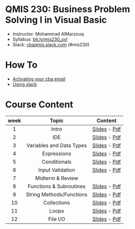 # QMIS 230: Business Problem Solving I in Visual Basic

- Instructor: Mohammad AlMarzouq
- Syllabus: [bit.ly/mis230_syl](http://bit.ly/mis230_syl)
- Slack: [cbaqmis.slack.com](http://cbaqmis.slack.com) (#mis230)

# How To

- [Activating your cba email](https://www.youtube.com/watch?v=DYxVrJuC5mM)
- [Using slack](https://www.youtube.com/watch?v=goanGBJjJ54)

# Course Content

| week | Topic | Content |
| :---: | :-----: | :--------------:|
| 1 | Intro | [Slides](http://qmisr.github.io/mis230vb/week1.slides.html) - [Pdf](http://qmisr.github.io/mis230vb/week1.pdf)
| 2 | IDE | [Slides](http://qmisr.github.io/mis230vb/week2.slides.html) - [Pdf](http://qmisr.github.io/mis230vb/week2.pdf)
| 3 | Variables and Data Types | [Slides](http://qmisr.github.io/mis230vb/week3.slides.html) - [Pdf](http://qmisr.github.io/mis230vb/week3.pdf)
| 4 | Expressions | [Slides](http://qmisr.github.io/mis230vb/week4.slides.html) - [Pdf](http://qmisr.github.io/mis230vb/week4.pdf)
| 5 | Conditionals | [Slides](http://qmisr.github.io/mis230vb/week5.slides.html) - [Pdf](http://qmisr.github.io/mis230vb/week5.pdf)
| 6 | Input Validation  | [Slides](http://qmisr.github.io/mis230vb/week6.slides.html) - [Pdf](http://qmisr.github.io/mis230vb/week6.pdf)
| 7 | Midterm & Review |
| 8 | Functions & Subroutines  | [Slides](http://qmisr.github.io/mis230vb/week8.slides.html) - [Pdf](http://qmisr.github.io/mis230vb/week8.pdf)
| 9 | String Methods/Functions  | [Slides](http://qmisr.github.io/mis230vb/week9.slides.html) - [Pdf](http://qmisr.github.io/mis230vb/week9.pdf)
| 10 | Collections  | [Slides](http://qmisr.github.io/mis230vb/week10.slides.html) - [Pdf](http://qmisr.github.io/mis230vb/week10.pdf)
| 11 | Loops  | [Slides](http://qmisr.github.io/mis230vb/week11.slides.html) - [Pdf](http://qmisr.github.io/mis230vb/week11.pdf)
| 12 | File I/O  | [Slides](http://qmisr.github.io/mis230vb/week12.slides.html) - [Pdf](http://qmisr.github.io/mis230vb/week12.pdf)
